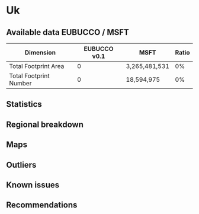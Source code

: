 
# Uk
## Available data EUBUCCO / MSFT

| Dimension    | EUBUCCO v0.1 | MSFT | Ratio |
| -------- | ------- | ------- | ------- |
|Total Footprint Area|0|3,265,481,531|0%|
|Total Footprint Number|0|18,594,975|0%|


## Statistics



## Regional breakdown
## Maps
## Outliers
## Known issues
## Recommendations
